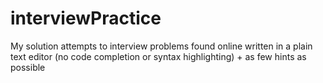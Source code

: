# interviewPractice
My solution attempts to interview problems found online written in a plain text editor (no code completion or syntax highlighting) + as few hints as possible
